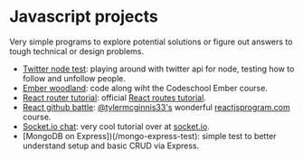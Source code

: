 # Javascript projects

Very simple programs to explore potential solutions or figure out answers to tough technical or design problems.

* [Twitter node test](/twitter-node-test): playing around with twitter api for node, testing how to follow and unfollow people.
* [Ember woodland](/ember-woodland): code along wiht the Codeschool Ember course.
* [React router tutorial](/react-router-tutorial): official [React routes tutorial](https://github.com/reactjs/react-router-tutorial/blob/start/lessons/01-setting-up.md).
* [React github battle](/react-github-battle): [@tylermcginnis33's](https://twitter.com/tylermcginnis33) wonderful [reactjsprogram.com](http://www.reactjsprogram.com/) course.
* [Socket.io chat](/socket-io-chat): very cool tutorial over at [socket.io](http://socket.io/get-started/chat/).
* [MongoDB on Express])(/mongo-express-test): simple test to better understand setup and basic CRUD via Express.
